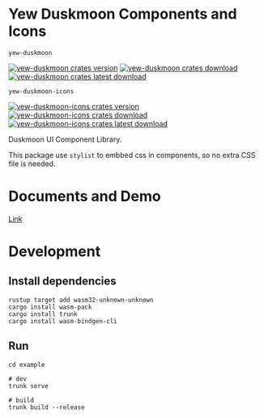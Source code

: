 # **Yew Duskmoon Components and Icons**

`yew-duskmoon`

[![yew-duskmoon crates version](https://badgen.net/crates/v/yew-duskmoon)](https://crates.io/crates/yew-duskmoon)
[![yew-duskmoon crates download](https://badgen.net/crates/d/yew-duskmoon)](https://crates.io/crates/yew-duskmoon)
[![yew-duskmoon crates latest download](https://badgen.net/crates/dl/yew-duskmoon)](https://crates.io/crates/yew-duskmoon)

`yew-duskmoon-icons`

[![yew-duskmoon-icons crates version](https://badgen.net/crates/v/yew-duskmoon-icons)](https://crates.io/crates/yew-duskmoon-icons)
[![yew-duskmoon-icons crates download](https://badgen.net/crates/d/yew-duskmoon-icons)](https://crates.io/crates/yew-duskmoon-icons)
[![yew-duskmoon-icons crates latest download](https://badgen.net/crates/dl/yew-duskmoon-icons)](https://crates.io/crates/yew-duskmoon-icons)

Duskmoon UI Component Library.

This package use `stylist` to embbed css in components, so no extra CSS file is needed.

# Documents and Demo

[Link](https://gsmlg-dev.github.io/yew-duskmoon-ui/)

# Development

## Install dependencies

```
rustup target add wasm32-unknown-unknown
cargo install wasm-pack
cargo install trunk 
cargo install wasm-bindgen-cli
```

## Run

```
cd example

# dev
trunk serve

# build
trunk build --release

```
